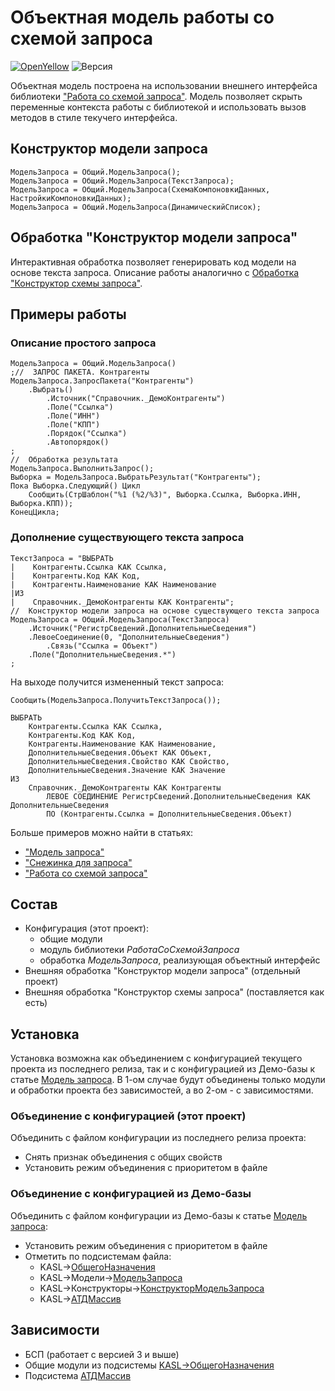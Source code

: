 # Объектная модель работы со схемой запроса

[![OpenYellow](https://img.shields.io/endpoint?url=https://openyellow.neocities.org/badges/2/340940374.json)](https://openyellow.notion.site/openyellow/24727888daa641af95514b46bee4d6f2?p=d6c0fe70d0b541b3ad83127c3d1c402f&amp;pm=s) ![Версия](https://img.shields.io/badge/Версия_1С-8.3.24-yellow)

Объектная модель построена на использовании внешнего интерфейса библиотеки ["Работа со схемой запроса"](https://infostart.ru/1c/articles/811832/). Модель позволяет скрыть переменные контекста работы с библиотекой и использовать вызов методов в стиле текучего интерфейса.

## Конструктор модели запроса

```bsl
МодельЗапроса = Общий.МодельЗапроса();
МодельЗапроса = Общий.МодельЗапроса(ТекстЗапроса);
МодельЗапроса = Общий.МодельЗапроса(СхемаКомпоновкиДанных, НастройкиКомпоновкиДанных);
МодельЗапроса = Общий.МодельЗапроса(ДинамическийСписок);
```
## Обработка "Конструктор модели запроса"

Интерактивная обработка позволяет генерировать код модели на основе текста запроса. Описание работы аналогично с [Обработка "Конструктор схемы запроса"](https://infostart.ru/1c/articles/811832/#_Toc512118900).

## Примеры работы

### Описание простого запроса
```bsl
МодельЗапроса = Общий.МодельЗапроса()
;//  ЗАПРОС ПАКЕТА. Контрагенты
МодельЗапроса.ЗапросПакета("Контрагенты")
    .Выбрать()
        .Источник("Справочник._ДемоКонтрагенты")
        .Поле("Ссылка")
        .Поле("ИНН")
        .Поле("КПП")
        .Порядок("Ссылка")
        .Автопорядок()
;
//  Обработка результата
МодельЗапроса.ВыполнитьЗапрос();
Выборка = МодельЗапроса.ВыбратьРезультат("Контрагенты");
Пока Выборка.Следующий() Цикл
    Сообщить(СтрШаблон("%1 (%2/%3)", Выборка.Ссылка, Выборка.ИНН, Выборка.КПП));
КонецЦикла;
```
### Дополнение существующего текста запроса

```bsl
ТекстЗапроса = "ВЫБРАТЬ
|    Контрагенты.Ссылка КАК Ссылка,
|    Контрагенты.Код КАК Код,
|    Контрагенты.Наименование КАК Наименование
|ИЗ
|    Справочник._ДемоКонтрагенты КАК Контрагенты";
//  Конструктор модели запроса на основе существующего текста запроса
МодельЗапроса = Общий.МодельЗапроса(ТекстЗапроса)
    .Источник("РегистрСведений.ДополнительныеСведения")
    .ЛевоеСоединение(0, "ДополнительныеСведения")
        .Связь("Ссылка = Объект")
    .Поле("ДополнительныеСведения.*")
;
```
На выходе получится измененный текст запроса:
```bsl
Сообщить(МодельЗапроса.ПолучитьТекстЗапроса());
```
```bsl
ВЫБРАТЬ
    Контрагенты.Ссылка КАК Ссылка,
    Контрагенты.Код КАК Код,
    Контрагенты.Наименование КАК Наименование,
    ДополнительныеСведения.Объект КАК Объект,
    ДополнительныеСведения.Свойство КАК Свойство,
    ДополнительныеСведения.Значение КАК Значение
ИЗ
    Справочник._ДемоКонтрагенты КАК Контрагенты
        ЛЕВОЕ СОЕДИНЕНИЕ РегистрСведений.ДополнительныеСведения КАК ДополнительныеСведения
        ПО (Контрагенты.Ссылка = ДополнительныеСведения.Объект)
```

Больше примеров можно найти в статьях:
- ["Модель запроса"](https://infostart.ru/1c/articles/1390402/)
- ["Снежинка для запроса"](https://infostart.ru/1c/articles/1456173/)
- ["Работа со схемой запроса"](https://infostart.ru/1c/articles/811832/)

## Состав

- Конфигурация (этот проект):
	- общие модули
	- модуль библиотеки *РаботаСоСхемойЗапроса*
	- обработка *МодельЗапроса*, реализующая объектный интерфейс
- Внешняя обработка "Конструктор модели запроса" (отдельный проект)
- Внешняя обработка "Конструктор схемы запроса" (поставляется как есть)

## Установка

Установка возможна как объединением с конфигурацией текущего проекта из последнего релиза, так и с конфигурацией из Демо-базы к статье [Модель запроса](https://infostart.ru/1c/articles/1390402/). В 1-ом случае будут объединены только модули и обработки проекта без зависимостей, а во 2-ом - с зависимостями.
### Объединение с конфигурацией (этот проект)

Объединить с файлом конфигурации из последнего релиза проекта:
- Снять признак объединения с общих свойств
- Установить режим объединения с приоритетом в файле

### Объединение с конфигурацией из Демо-базы

Объединить с файлом конфигурации из Демо-базы к статье [Модель запроса](https://infostart.ru/1c/articles/1390402/):
- Установить режим объединения с приоритетом в файле
- Отметить по подсистемам файла:
	- KASL->[ОбщегоНазначения](https://github.com/KalyakinAG/common)
	- KASL->Модели->[МодельЗапроса](https://github.com/KalyakinAG/query-model)
	- KASL->Конструкторы->[КонструкторМодельЗапроса](https://github.com/KalyakinAG/query-model-constructor)
	- KASL->[АТДМассив](https://github.com/KalyakinAG/adt-array)

## Зависимости

- БСП (работает с версией 3 и выше)
- Общие модули из подсистемы [KASL->ОбщегоНазначения](https://github.com/KalyakinAG/common)
- Подсистема [АТДМассив](https://github.com/KalyakinAG/adt-array)
